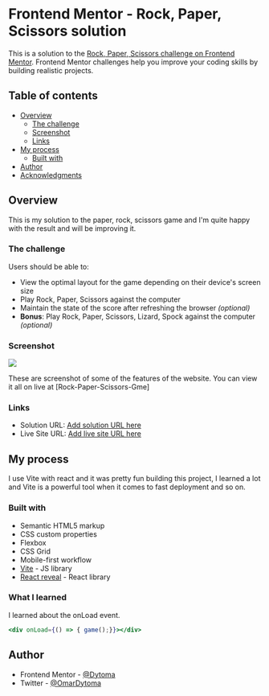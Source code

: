 # Frontend Mentor - Rock, Paper, Scissors solution

This is a solution to the [Rock, Paper, Scissors challenge on Frontend Mentor](https://www.frontendmentor.io/challenges/rock-paper-scissors-game-pTgwgvgH). Frontend Mentor challenges help you improve your coding skills by building realistic projects. 

## Table of contents

- [Overview](#overview)
  - [The challenge](#the-challenge)
  - [Screenshot](#screenshot)
  - [Links](#links)
- [My process](#my-process)
  - [Built with](#built-with)
- [Author](#author)
- [Acknowledgments](#acknowledgments)


## Overview

  This is my solution to the paper, rock, scissors game and I'm quite happy with the result and will be improving it.
### The challenge

Users should be able to:

- View the optimal layout for the game depending on their device's screen size
- Play Rock, Paper, Scissors against the computer
- Maintain the state of the score after refreshing the browser _(optional)_
- **Bonus**: Play Rock, Paper, Scissors, Lizard, Spock against the computer _(optional)_

### Screenshot

![](./screenshot.jpg)

These are screenshot of some of the features of the website. You can view it all on live at [Rock-Paper-Scissors-Gme]

### Links

- Solution URL: [Add solution URL here](https://your-solution-url.com)
- Live Site URL: [Add live site URL here](https://your-live-site-url.com)

## My process

I use Vite with react and it was pretty fun building this project, I learned a lot and Vite is a powerful tool when it comes to fast deployment and so on.

### Built with

- Semantic HTML5 markup
- CSS custom properties
- Flexbox
- CSS Grid
- Mobile-first workflow
- [Vite](https://vitejs.dev/guide/) - JS library
- [React reveal](https://www.react-reveal.com/) - React library


### What I learned

I learned about the onLoad event.

```jsx
<div onLoad={() => { game();}}></div>
```




## Author

- Frontend Mentor - [@Dytoma](https://www.frontendmentor.io/profile/Dytoma)
- Twitter - [@OmarDytoma](https://www.twitter.com/OmarDytoma)
